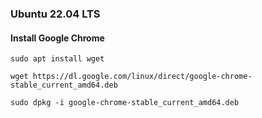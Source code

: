 ### Ubuntu 22.04 LTS

####  Install Google Chrome
```
sudo apt install wget
```
```
wget https://dl.google.com/linux/direct/google-chrome-stable_current_amd64.deb
```
```
sudo dpkg -i google-chrome-stable_current_amd64.deb 
```



